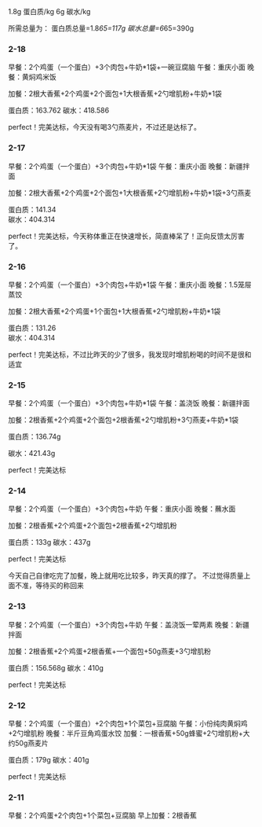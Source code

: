 ﻿1.8g 蛋白质/kg
6g 碳水/kg

所需总量为：
蛋白质总量=1.8*65=117g
碳水总量=6*65=390g

### 2-18
早餐：2个鸡蛋（一个蛋白）+3个肉包+牛奶*1袋+一碗豆腐脑
午餐：重庆小面
晚餐：黄焖鸡米饭

加餐：2根大香蕉+2个鸡蛋+2个面包+1大根香蕉+2勺增肌粉+牛奶*1袋

蛋白质：163.762	
碳水：418.586

perfect！完美达标，今天没有喝3勺燕麦片，不过还是达标了。

### 2-17
早餐：2个鸡蛋（一个蛋白）+3个肉包+牛奶*1袋
午餐：重庆小面
晚餐：新疆拌面

加餐：2根大香蕉+2个鸡蛋+2个面包+1大根香蕉+2勺增肌粉+牛奶*1袋+3勺燕麦

蛋白质：141.34	
碳水：404.314

perfect！完美达标，今天称体重正在快速增长，简直棒呆了！正向反馈太厉害了。


### 2-16
早餐：2个鸡蛋（一个蛋白）+3个肉包+牛奶*1袋
午餐：重庆小面
晚餐：1.5笼屉蒸饺

加餐：2根大香蕉+2个鸡蛋+1个面包+1大根香蕉+2勺增肌粉+牛奶*1袋

蛋白质：131.26	
碳水：404.314

perfect！完美达标，不过比昨天的少了很多，我发现时增肌粉喝的时间不是很和适宜

### 2-15
早餐：2个鸡蛋（一个蛋白）+3个肉包+牛奶*1袋
午餐：盖浇饭
晚餐：新疆拌面

加餐：2根香蕉+2个鸡蛋+2个面包+2根香蕉+2勺增肌粉+3勺燕麦+牛奶*1袋

蛋白质：136.74g

碳水：421.43g

perfect！完美达标


### 2-14
早餐：2个鸡蛋（一个蛋白）+3个肉包+牛奶
午餐：重庆小面
晚餐：蘸水面

加餐：2根香蕉+2个鸡蛋+2个面包+2根香蕉+2勺增肌粉

蛋白质：133g
碳水：437g

perfect！完美达标

今天自己自律吃完了加餐，晚上就用吃比较多，昨天真的撑了。
不过觉得质量上面不准，等待买的称回来

### 2-13
早餐：2个鸡蛋（一个蛋白）+3个肉包+牛奶
午餐：盖浇饭一荤两素
晚餐：新疆拌面

加餐：2根香蕉+2个鸡蛋+2根香蕉+一个面包+50g燕麦+3勺增肌粉

蛋白质：156.568g
碳水：410g

perfect！完美达标

### 2-12
早餐：2个鸡蛋（一个蛋白）+2个肉包+1个菜包+豆腐脑
午餐：小份纯肉黄焖鸡+2勺增肌粉
晚餐：半斤豆角鸡蛋水饺
加餐：一根香蕉+50g蜂蜜+2勺增肌粉+大约50g燕麦片

蛋白质：179g
碳水：401g

perfect！完美达标


### 2-11
早餐：2个鸡蛋+2个肉包+1个菜包+豆腐脑
早上加餐：2根香蕉



